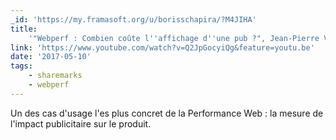 ```yaml
---
_id: 'https://my.framasoft.org/u/borisschapira/?M4JIHA'
title:
    '"Webperf : Combien coûte l''affichage d''une pub ?", Jean-Pierre Vincent'
link: 'https://www.youtube.com/watch?v=Q2JpGocyiQg&feature=youtu.be'
date: '2017-05-10'
tags:
    - sharemarks
    - webperf
---
```


<div class="markdown"><p>Un des cas d'usage l'es plus concret de la Performance Web : la mesure de l'impact publicitaire sur le produit.
</p></div>
